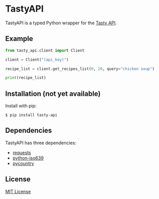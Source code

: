 # TastyAPI

TastyAPI is a typed Python wrapper for the [Tasty API](https://rapidapi.com/apidojo/api/tasty).

## Example

```py
from tasty_api.client import Client

client = Client("(api_key)")

recipe_list = client.get_recipes_list(0, 20, query="chicken soup")

print(recipe_list)
```

## Installation (not yet available)

Install with pip:
```
$ pip install tasty-api
```

## Dependencies

TastyAPI has three dependencies:
- [requests](https://pypi.org/project/requests/)
- [python-iso639](https://pypi.org/project/python-iso639/)
- [pycountry](https://pypi.org/project/pycountry/)


## License

[MIT License](https://github.com/KianKhadempour/TastyAPI/blob/main/LICENSE)
